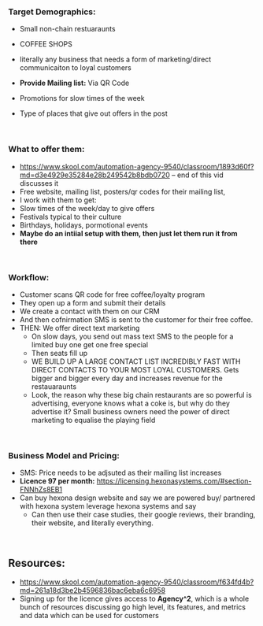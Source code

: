 ### Target Demographics:
-	Small non-chain restuaraunts
-	COFFEE SHOPS
-	literally any business that needs a form of marketing/direct communicaiton to loyal customers
  
-	**Provide Mailing list:** Via QR Code
-	Promotions for slow times of the week 
-	Type of places that give out offers in the post

<br>

### What to offer them: 
-	https://www.skool.com/automation-agency-9540/classroom/1893d60f?md=d3e4929e35284e28b249542b8bdb0720 – end of this vid discusses it
-	Free website, mailing list, posters/qr codes for their mailing list, 
-	I work with them to get: 
  -	Slow times of the week/day to give offers
  -	Festivals typical to their culture
  -	Birthdays, holidays, pormotional events
  -	**Maybe do an intiial setup with them, then just let them run it from there**

<br>

### Workflow:
-	Customer scans QR code for free coffee/loyalty program
-	They open up a form and submit their details
-	We create a contact with them on our CRM
-	And then cofnirmation SMS is sent to the customer for their free coffee.
- THEN: We offer direct text marketing
  -	On slow days, you send out mass text SMS to the people for a limited buy one get one free special 
  -	Then seats fill up
  -	WE BUILD UP A LARGE CONTACT LIST INCREDIBLY FAST WITH DIRECT CONTACTS TO YOUR MOST LOYAL CUSTOMERS. Gets bigger and bigger every day and increases revenue for the restauaraunts
  -	Look, the reason why these big chain restaurants are so powerful is advertising, everyone knows what a coke is, but why do they advertise it? Small business owners need the power of direct marketing to equalise the playing field 

<br>

### Business Model and Pricing:
- SMS: Price needs to be adjsuted as their mailing list increases 
- **Licence 97 per month:** https://licensing.hexonasystems.com/#section-FNNhZs8EB1
- Can buy hexona design website and say we are powered buy/ partnered with hexona system leverage hexona systems and say 
  - Can then use their case studies, their google reviews, their branding, their website, and literally everything.

<br>

## Resources:
- https://www.skool.com/automation-agency-9540/classroom/f634fd4b?md=261a18d3be2b4596836bac6eba6c6958
- Signing up for the licence gives access to **Agency^2**, which is a whole bunch of resources discussing go high level, its features, and metrics and data which can be used for customers

